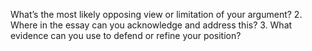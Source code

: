What’s the most likely opposing view or limitation of your argument?
	2.	Where in the essay can you acknowledge and address this?
	3.	What evidence can you use to defend or refine your position?